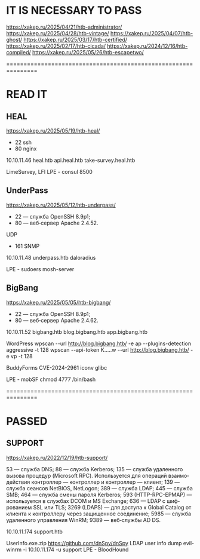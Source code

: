 # IT IS NECESSARY TO PASS

https://xakep.ru/2025/04/21/htb-administrator/
https://xakep.ru/2025/04/28/htb-vintage/
https://xakep.ru/2025/04/07/htb-ghost/
https://xakep.ru/2025/03/17/htb-certified/
https://xakep.ru/2025/02/17/htb-cicada/
https://xakep.ru/2024/12/16/htb-compiled/
https://xakep.ru/2025/05/26/htb-escapetwo/


===============================================================

# READ IT

## HEAL
https://xakep.ru/2025/05/19/htb-heal/

- 22 ssh
- 80 nginx

10.10.11.46 heal.htb api.heal.htb take-survey.heal.htb

LimeSurvey, LFI
LPE - consul 8500


## UnderPass 
https://xakep.ru/2025/05/12/htb-underpass/

- 22 — служ­ба OpenSSH 8.9p1;
- 80 — веб‑сер­вер Apache 2.4.52.

UDP
- 161 SNMP 

10.10.11.48    underpass.htb
daloradius

LPE - sudoers mosh-server

## BigBang
https://xakep.ru/2025/05/05/htb-bigbang/

- 22 — служ­ба OpenSSH 8.9p1;
- 80 — веб‑сер­вер Apache 2.4.62.

10.10.11.52 bigbang.htb blog.bigbang.htb app.bigbang.htb

WordPress
wpscan --url http://blog.bigbang.htb/ -e ap --plugins-detection aggressive -t 128
wpscan --api-token K.....w --url http://blog.bigbang.htb/ -e vp -t 128

BuddyForms
CVE-2024-2961 iconv glibc

LPE - mobSF chmod 4777 /bin/bash

===============================================================

# PASSED

## SUPPORT

https://xakep.ru/2022/12/19/htb-support/


53 — служ­ба DNS;
88 — служ­ба Kerberos;
135 — служ­ба уда­лен­ного вызова про­цедур (Microsoft RPC). Исполь­зует­ся для опе­раций вза­имо­дей­ствия кон­трол­лер — кон­трол­лер и кон­трол­лер — кли­ент;
139 — служ­ба сеан­сов NetBIOS, NetLogon;
389 — служ­ба LDAP;
445 — служ­ба SMB;
464 — служ­ба сме­ны пароля Kerberos;
593 (HTTP-RPC-EPMAP) — исполь­зует­ся в служ­бах DCOM и MS Exchange;
636 — LDAP с шиф­ровани­ем SSL или TLS;
3269 (LDAPS) — для дос­тупа к Global Catalog от кли­ента к кон­трол­леру через защищен­ное соеди­нение;
5985 — служ­ба уда­лен­ного управле­ния WinRM;
9389 — веб‑служ­бы AD DS.

10.10.11.174    support.htb

UserInfo.exe.zip
https://github.com/dnSpy/dnSpy
LDAP user info dump
evil-winrm -i 10.10.11.174 -u support
LPE - BloodHound